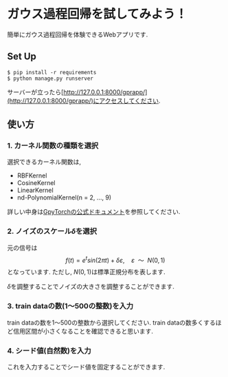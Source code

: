 <script type="text/javascript" async src="https://cdnjs.cloudflare.com/ajax/libs/mathjax/2.7.7/MathJax.js?config=TeX-MML-AM_CHTML">
</script>
<script type="text/x-mathjax-config">
 MathJax.Hub.Config({
 tex2jax: {
 inlineMath: [['$', '$'] ],
 displayMath: [ ['$$','$$'], ["\\[","\\]"] ]
 }
 });
</script>

# ガウス過程回帰を試してみよう！

簡単にガウス過程回帰を体験できるWebアプリです.

## Set Up
```shell
$ pip install -r requirements
$ python manage.py runserver
```
サーバーが立ったら[http://127.0.0.1:8000/gprapp/](http://127.0.0.1:8000/gprapp/)にアクセスしてください.

## 使い方

### 1. カーネル関数の種類を選択
選択できるカーネル関数は, 
- RBFKernel
- CosineKernel
- LinearKernel
- nd-PolynomialKernel(n = 2, ..., 9)

詳しい中身は[GpyTorchの公式ドキュメント](https://docs.gpytorch.ai/en/v1.5.1/kernels.html)を参照してください.

### 2. ノイズのスケール${\delta}$を選択
元の信号は
$$ f(t) = e^{t} sin({2\pi t}) + {\delta\varepsilon,\ \ }{\ \ \varepsilon\ \ } 〜 {\ \ N(0, 1)}$$
となっています.
ただし, $N(0, 1)$は標準正規分布を表します.

${\delta}$を調整することでノイズの大きさを調整することができます.

### 3. train dataの数(1〜500の整数)を入力
train dataの数を1〜500の整数から選択してください.  train dataの数多くするほど信用区間が小さくなることを確認できると思います.

### 4. シード値(自然数)を入力
これを入力することでシード値を固定することができます.
